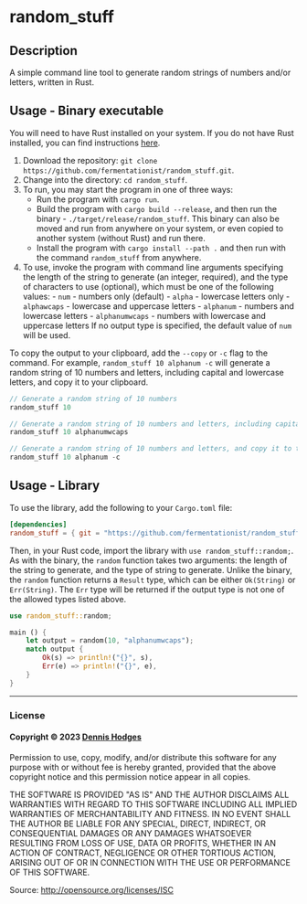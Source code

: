 # random_stuff

## Description
A simple command line tool to generate random strings of numbers and/or letters, written in Rust.

## Usage - Binary executable
You will need to have Rust installed on your system. If you do not have Rust installed, you can find instructions [here](https://www.rust-lang.org/tools/install).

1. Download the repository: `git clone https://github.com/fermentationist/random_stuff.git`.
2. Change into the directory: `cd random_stuff`.
3. To run, you may start the program in one of three ways:
    - Run the program with `cargo run`.
    - Build the program with `cargo build --release`, and then run the binary - `./target/release/random_stuff`. This binary can also be moved and run from anywhere on your system, or even copied to another system (without Rust) and run there.
    - Install the program with `cargo install --path .` and then run with the command `random_stuff` from anywhere.
4. To use, invoke the program with command line arguments specifying the length of the string to generate (an integer, required), and the type of characters to use (optional), which must be one of the following values: 
        - `num` - numbers only (default)
        - `alpha` - lowercase letters only 
        - `alphawcaps` - lowercase and uppercase letters
        - `alphanum` - numbers and lowercase letters 
        - `alphanumwcaps` - numbers with lowercase and uppercase letters
    If no output type is specified, the default value of `num` will be used. 

 To copy the output to your clipboard, add the `--copy` or `-c` flag to the command. For example, `random_stuff 10 alphanum -c` will generate a random string of 10 numbers and letters, including capital and lowercase letters, and copy it to your clipboard.

```JavaScript
// Generate a random string of 10 numbers
random_stuff 10

// Generate a random string of 10 numbers and letters, including capital and lowercase letters
random_stuff 10 alphanumwcaps

// Generate a random string of 10 numbers and letters, and copy it to the clipboard
random_stuff 10 alphanum -c
```

## Usage - Library

To use the library, add the following to your `Cargo.toml` file:
```toml 
[dependencies]
random_stuff = { git = "https://github.com/fermentationist/random_stuff.git" }
```

Then, in your Rust code, import the library with `use random_stuff::random;`. As with the binary, the `random` function takes two arguments: the length of the string to generate, and the type of string to generate. Unlike the binary, the `random` function returns a `Result` type, which can be either `Ok(String)` or `Err(String)`. The `Err` type will be returned if the output type is not one of the allowed types listed above.

```rust
use random_stuff::random;

main () {
    let output = random(10, "alphanumwcaps");
    match output {
        Ok(s) => println!("{}", s),
        Err(e) => println!("{}", e),
    }
}
```

---

### License

#### Copyright © 2023 [Dennis Hodges](https://dennis-hodges.com)

Permission to use, copy, modify, and/or distribute this software for any purpose with or without fee is hereby granted, provided that the above copyright notice and this permission notice appear in all copies.

THE SOFTWARE IS PROVIDED "AS IS" AND THE AUTHOR DISCLAIMS ALL WARRANTIES WITH REGARD TO THIS SOFTWARE INCLUDING ALL IMPLIED WARRANTIES OF MERCHANTABILITY AND FITNESS. IN NO EVENT SHALL THE AUTHOR BE LIABLE FOR ANY SPECIAL, DIRECT, INDIRECT, OR CONSEQUENTIAL DAMAGES OR ANY DAMAGES WHATSOEVER RESULTING FROM LOSS OF USE, DATA OR PROFITS, WHETHER IN AN ACTION OF CONTRACT, NEGLIGENCE OR OTHER TORTIOUS ACTION, ARISING OUT OF OR IN CONNECTION WITH THE USE OR PERFORMANCE OF THIS SOFTWARE.

Source: http://opensource.org/licenses/ISC